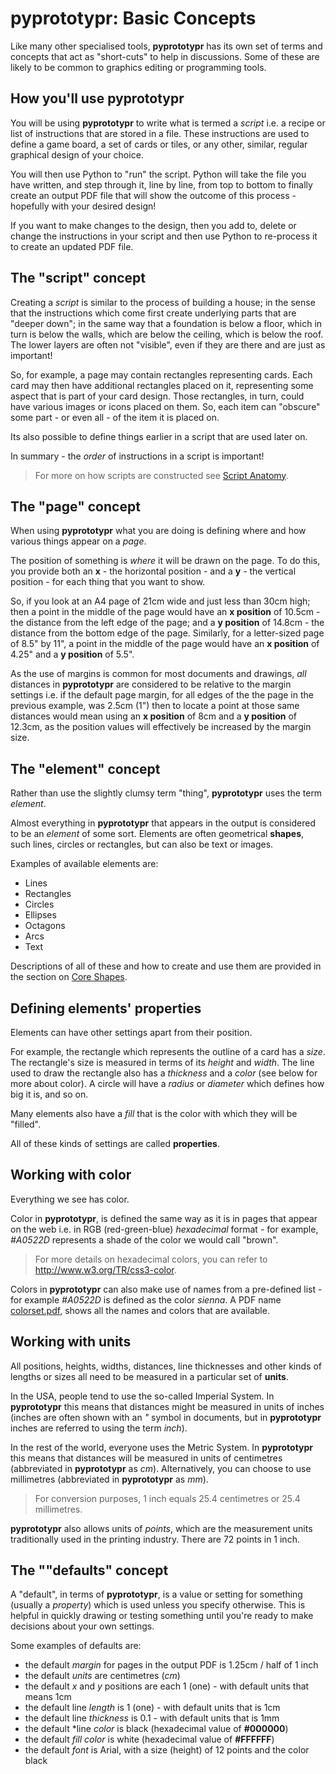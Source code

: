 # pyprototypr: Basic Concepts

Like many other specialised tools, **pyprototypr** has its own set of terms
and concepts that act as "short-cuts" to help in discussions. Some of these are
likely to be common to graphics editing or programming tools.


## How you'll use **pyprototypr**

You will be using **pyprototypr** to write what is termed a *script*
i.e. a recipe or list of instructions that are stored in a file. These
instructions are used  to define a game board, a set of cards or tiles, or any
other, similar, regular graphical design of your choice.

You will then use Python to "run" the script. Python will take the file you have
written, and step through it, line by line, from top to bottom to finally create
an output PDF file that will show the outcome of this process - hopefully with
your desired design!

If you want to make changes to the design, then you add to, delete or change the
instructions in your script and then use Python to re-process it to create an
updated PDF file.


## The "script" concept

Creating a *script* is similar to the process of building a house; in the sense
that the instructions which come first create underlying parts that are "deeper
down"; in the same way that a foundation is below a floor, which in turn is below
the walls, which are below the ceiling, which is below the roof. The lower
layers are often not "visible", even if they are there and are just as important!

So, for example, a page may contain rectangles representing cards.  Each card may
then have additional rectangles placed on it, representing some aspect that is
part of your card design.  Those rectangles, in turn, could have various images
or icons placed on them. So, each item can "obscure" some part - or even all -
of the item it is placed on.

Its also possible to define things earlier in a script that are used later on.

In summary - the *order* of instructions in a script is important!

> For more on how scripts are constructed see [Script Anatomy](script_anatomy.md).


## The "page" concept

When using **pyprototypr** what you are doing is defining where and how various
things appear on a *page*.

The position of something is *where* it will be drawn on the page.  To do this,
you provide both an **x** - the horizontal position - and a **y** - the vertical
position - for each thing that you want to show.

So, if you look at an A4 page of 21cm wide and just less than 30cm high;
then a point in the middle of the page would have an **x position** of 10.5cm -
the distance from the left edge of the page; and a **y position** of 14.8cm -
the distance from the bottom edge of the page.  Similarly, for a letter-sized
page of 8.5" by 11", a point in the middle of the page would have an **x position**
of 4.25" and a **y position** of 5.5".

As the use of margins is common for most documents and drawings, *all* distances in
**pyprototypr** are considered to be relative to the margin settings i.e. if the
default page margin, for all edges of the the page in the previous example, was
2.5cm (1") then to locate a point at those same distances would mean using an
**x position** of 8cm and a **y position** of 12.3cm, as the position values will
effectively be increased by the margin size.


## The "element" concept

Rather than use the slightly clumsy term "thing", **pyprototypr**  uses the term
*element*.

Almost everything in **pyprototypr** that appears in the output is considered
to be an *element* of some sort.  Elements are often geometrical **shapes**, such
lines, circles or rectangles, but can also be text or images.

Examples of available elements are:

* Lines
* Rectangles
* Circles
* Ellipses
* Octagons
* Arcs
* Text

Descriptions of all of these and how to create and use them are provided in the
section on [Core Shapes](core_shapes.md).


## Defining elements' properties

Elements can have other settings apart from their position.

For example, the rectangle which represents the outline of a card has a *size*.
The rectangle's size is measured in terms of its *height* and *width*.  The line
used to draw the rectangle also has a *thickness* and a *color* (see below for
more about color).  A circle will have a *radius*  or *diameter* which defines how big
it is, and so on.

Many elements also have a *fill* that is the color with which they will be "filled".

All of these kinds of settings are called **properties**.


## Working with color

Everything we see has color.

Color in **pyprototypr**, is defined the same way as it is in pages that appear
on the web i.e. in RGB (red-green-blue) *hexadecimal* format - for example,
*#A0522D* represents a shade of the color we would call "brown".

> For more details on hexadecimal colors, you can refer to http://www.w3.org/TR/css3-color.

Colors in **pyprototypr** can also make use of names from a pre-defined list - for
example *#A0522D* is defined as the color *sienna*.  A PDF name
[colorset.pdf](../examples/colorset.pdf), shows all the names and colors that are
available.


## Working with units

All positions, heights, widths, distances, line thicknesses and other kinds of
lengths or sizes all need to be measured in a particular set of **units**.

In the USA, people tend to use the so-called Imperial System. In
**pyprototypr** this means that distances might be measured in units of inches
(inches are often shown with an *"* symbol in documents, but in **pyprototypr** inches
are referred to using the term *inch*).

In the rest of the world, everyone uses the Metric System. In **pyprototypr** this
means that distances will be measured in units of centimetres (abbreviated in
**pyprototypr** as *cm*). Alternatively, you can choose to use millimetres
(abbreviated in **pyprototypr** as *mm*).

> For conversion purposes, 1 inch equals 25.4 centimetres or 25.4 millimetres.

**pyprototypr** also allows units of *points*, which are the measurement units
traditionally used in the printing industry.  There are 72 points in 1 inch.


## The ""defaults" concept

A "default", in terms of **pyprototypr**, is a value or setting for something
(usually a *property*) which is used unless you specify otherwise.  This is helpful
in quickly drawing or testing something until you're ready to make decisions about
your own settings.

Some examples of defaults are:

* the default *margin* for pages in the output PDF is 1.25cm / half of 1 inch
* the default *units* are centimetres (*cm*)
* the default *x* and *y* positions are each 1 (one) - with default units that means 1cm
* the default line *length* is 1 (one) - with default units that is 1cm
* the default line *thickness* is 0.1 - with default units that is 1mm
* the default *line *color* is black (hexadecimal value of **#000000**)
* the default *fill color* is white (hexadecimal value of **#FFFFFF**)
* the default *font* is Arial, with a size (height) of 12 points and the color black
